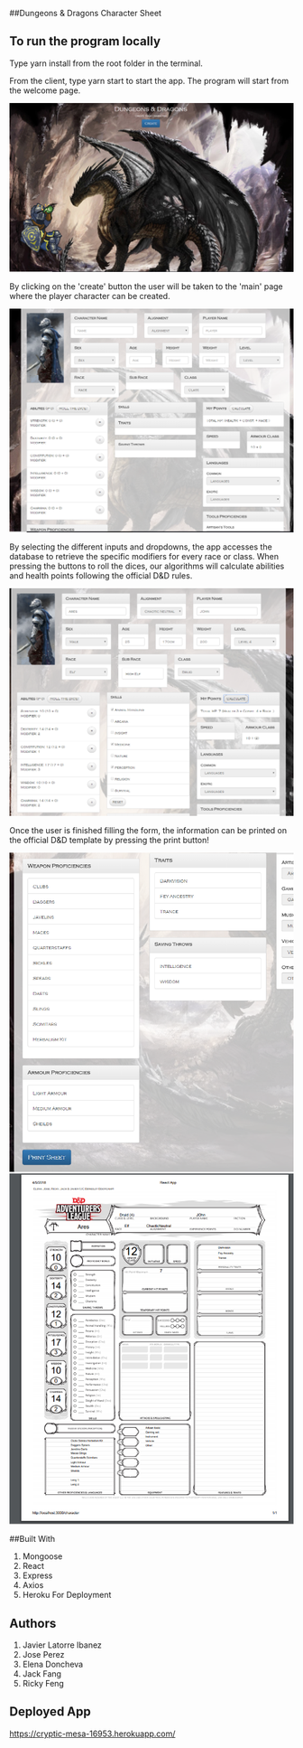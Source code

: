 ##Dungeons & Dragons Character Sheet

## To run the program locally

Type yarn install from the root folder in the terminal.

From the client, type yarn start to start the app.
The program will start from the welcome page.
    
<img src = "/assets/images/welcome.PNG">

By clicking on the 'create' button the user will be taken to the 'main' page where the player character can be created.

<img src = "/assets/images/characterForm.PNG">

By selecting the different inputs and dropdowns, the app accesses the database to retrieve the specific modifiers for every race or class.
When pressing the buttons to roll the dices, our algorithms will calculate abilities and health points following the official D&D rules.

<img src = "/assets/images/points.PNG">

Once the user is finished filling the form, the information can be printed on the official D&D template by pressing the print button!

<img src = "/assets/images/Print.PNG">
<img src = "/assets/images/FinalPrint.PNG">


##Built With

1. Mongoose
2. React
3. Express
4. Axios
5. Heroku For Deployment


## Authors

1. Javier Latorre Ibanez 
2. Jose Perez
3. Elena Doncheva
4. Jack Fang
5. Ricky Feng

## Deployed App

https://cryptic-mesa-16953.herokuapp.com/
